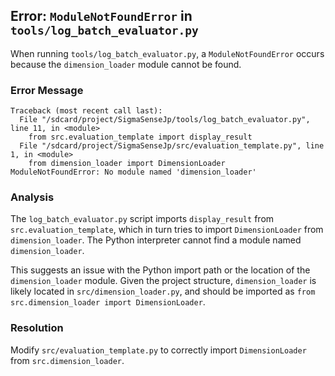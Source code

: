 ## Error: `ModuleNotFoundError` in `tools/log_batch_evaluator.py`

When running `tools/log_batch_evaluator.py`, a `ModuleNotFoundError` occurs because the `dimension_loader` module cannot be found.

### Error Message

```
Traceback (most recent call last):
  File "/sdcard/project/SigmaSenseJp/tools/log_batch_evaluator.py", line 11, in <module>
    from src.evaluation_template import display_result
  File "/sdcard/project/SigmaSenseJp/src/evaluation_template.py", line 1, in <module>
    from dimension_loader import DimensionLoader
ModuleNotFoundError: No module named 'dimension_loader'
```

### Analysis

The `log_batch_evaluator.py` script imports `display_result` from `src.evaluation_template`, which in turn tries to import `DimensionLoader` from `dimension_loader`. The Python interpreter cannot find a module named `dimension_loader`.

This suggests an issue with the Python import path or the location of the `dimension_loader` module. Given the project structure, `dimension_loader` is likely located in `src/dimension_loader.py`, and should be imported as `from src.dimension_loader import DimensionLoader`.

### Resolution

Modify `src/evaluation_template.py` to correctly import `DimensionLoader` from `src.dimension_loader`.
